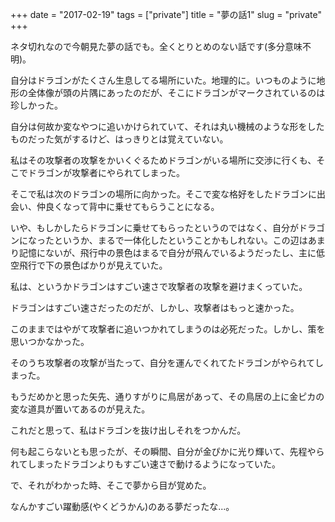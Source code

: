 +++
date = "2017-02-19"
tags = ["private"]
title = "夢の話1"
slug = "private"
+++

ネタ切れなので今朝見た夢の話でも。全くとりとめのない話です(多分意味不明)。

自分はドラゴンがたくさん生息してる場所にいた。地理的に。いつものように地形の全体像が頭の片隅にあったのだが、そこにドラゴンがマークされているのは珍しかった。

自分は何故か変なやつに追いかけられていて、それは丸い機械のような形をしたものだった気がするけど、はっきりとは覚えていない。

私はその攻撃者の攻撃をかいくぐるためドラゴンがいる場所に交渉に行くも、そこでドラゴンが攻撃者にやられてしまった。

そこで私は次のドラゴンの場所に向かった。そこで変な格好をしたドラゴンに出会い、仲良くなって背中に乗せてもらうことになる。

いや、もしかしたらドラゴンに乗せてもらったというのではなく、自分がドラゴンになったというか、まるで一体化したということかもしれない。この辺はあまり記憶にないが、飛行中の景色はまるで自分が飛んでいるようだったし、主に低空飛行で下の景色ばかりが見えていた。

私は、というかドラゴンはすごい速さで攻撃者の攻撃を避けまくっていた。

ドラゴンはすごい速さだったのだが、しかし、攻撃者はもっと速かった。

このままではやがて攻撃者に追いつかれてしまうのは必死だった。しかし、策を思いつかなかった。

そのうち攻撃者の攻撃が当たって、自分を運んでくれてたドラゴンがやられてしまった。

もうだめかと思った矢先、通りすがりに鳥居があって、その鳥居の上に金ピカの変な道具が置いてあるのが見えた。

これだと思って、私はドラゴンを抜け出しそれをつかんだ。

何も起こらないとも思ったが、その瞬間、自分が金ぴかに光り輝いて、先程やられてしまったドラゴンよりもすごい速さで動けるようになっていた。

で、それがわかった時、そこで夢から目が覚めた。

なんかすごい躍動感(やくどうかん)のある夢だったな...。
		
